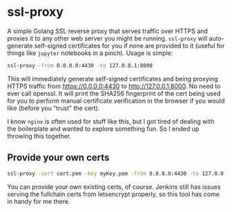 # ssl-proxy
A simple Golang SSL reverse proxy that serves traffic over HTTPS and proxies it to any other web server you might be running. `ssl-proxy` will auto-generate self-signed certificates for you if none are provided to it (useful for things like `jupyter` notebooks in a pinch). Usage is simple:

```sh
ssl-proxy -from 0.0.0.0:4430 -to 127.0.0.1:8000
```
This will immediately generate self-signed certificates and being proxying HTTPS traffic from https://0.0.0.0:4430 to http://127.0.0.1:8000. No need to ever call openssl. It will print the SHA256 fingerprint of the cert being used for you to perform manual certificate verification in the browser if you would like (before you "trust" the cert).

I know `nginx` is often used for stuff like this, but I got tired of dealing with the boilerplate and wanted to explore something fun. So I ended up throwing this together. 

## Provide your own certs
```sh
ssl-proxy -cert cert.pem -key myKey.pem -from 0.0.0.0:4430 -to 127.0.0.1:8000
```
You can provide your own existing certs, of course. Jenkins still has issues serving the fullchain certs from letsencrypt properly, so this tool has come in handy for me there. 
